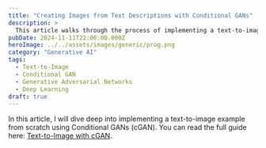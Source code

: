 ```yaml
---
title: "Creating Images from Text Descriptions with Conditional GANs"
description: >
  This article walks through the process of implementing a text-to-image generation model using Conditional GANs (cGAN), exploring the key steps in transforming text descriptions into realistic images.
pubDate: 2024-11-11T22:00:00.000Z
heroImage: ../../assets/images/generic/prog.png
category: "Generative AI"
tags:
  - Text-to-Image
  - Conditional GAN
  - Generative Adversarial Networks
  - Deep Learning
draft: true
---
```


In this article, I will dive deep into implementing a text-to-image example from scratch using Conditional GANs (cGAN). You can read the full guide here: [Text-to-Image with cGAN](https://genereux-akotenou.github.io/blog/post/text2image-with-cgan/).

